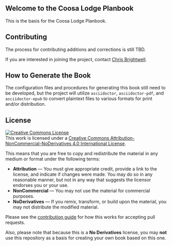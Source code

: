 ## Welcome to the Coosa Lodge Planbook
This is the basis for the Coosa Lodge Planbook.

## Contributing

The process for contributing additions and corrections is still TBD. 

If you are interested in joining the project, contact [Chris Brightwell](https://github.com/chrisbrightwell).

## How to Generate the Book

The configuration files and procedures for generating this book still need to be developed, but the project will utilize `asciidoctor`, `asciidoctor-pdf`, and `asciidoctor-epub` to convert plaintext files to various formats for print and/or distribution.

## License
<a rel="license" href="http://creativecommons.org/licenses/by-nc-nd/4.0/"><img alt="Creative Commons License" style="border-width:0" src="https://i.creativecommons.org/l/by-nc-nd/4.0/88x31.png" /></a><br />This work is licensed under a <a rel="license" href="http://creativecommons.org/licenses/by-nc-nd/4.0/">Creative Commons Attribution-NonCommercial-NoDerivatives 4.0 International License</a>.

This means that you are free to copy and redistribute the material in any medium or format under the following terms:

* **Attribution** — You must give appropriate credit, provide a link to the license, and indicate if changes were made. You may do so in any reasonable manner, but not in any way that suggests the licensor endorses you or your use. 
* **NonCommercial** — You may not use the material for commercial purposes. 
* **NoDerivatives** — If you remix, transform, or build upon the material, you may not distribute the modified material. 

Please see the [contribution guide](CONTRIBUTING.md) for how this works for accepting pull requests.

Also, please note that because this is a **No Derivatives** license, you may **not** use this repository as a basis for creating your own book based on this one.
